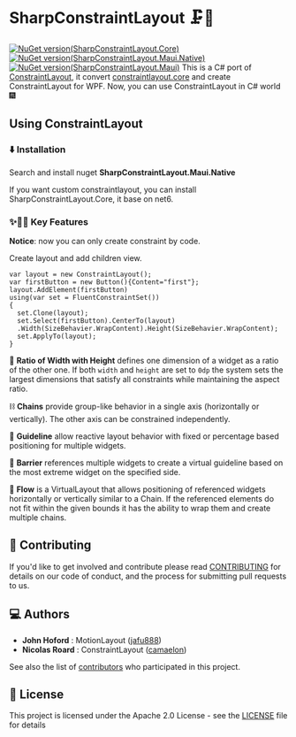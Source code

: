 # SharpConstraintLayout 🗜️📏

[![NuGet version(SharpConstraintLayout.Core)](https://img.shields.io/nuget/v/SharpConstraintLayout.Core?label=SharpConstraintLayout.Core)](https://www.nuget.org/packages/SharpConstraintLayout.Core/)
[![NuGet version(SharpConstraintLayout.Maui.Native)](https://img.shields.io/nuget/v/SharpConstraintLayout.Maui.Native?label=SharpConstraintLayout.Maui.Native)](https://www.nuget.org/packages/SharpConstraintLayout.Maui.Native/)
[![NuGet version(SharpConstraintLayout.Maui)](https://img.shields.io/nuget/v/SharpConstraintLayout.Maui?label=SharpConstraintLayout.Maui)](https://www.nuget.org/packages/SharpConstraintLayout.Maui/)
This is a C# port of [ConstraintLayout](https://github.com/androidx/constraintlayout), it convert [constraintlayout.core](https://github.com/androidx/constraintlayout/tree/main/constraintlayout/core) and create ConstraintLayout for WPF. Now, you can use ConstraintLayout in C# world 🎆

## Using ConstraintLayout

### ⬇️ Installation

Search and install nuget **SharpConstraintLayout.Maui.Native**

If you want custom constraintlayout, you can install SharpConstraintLayout.Core, it base on net6.

### ✨🤩📱 Key Features

**Notice**: now you can only create constraint by code.

Create layout and add children view.

```
var layout = new ConstraintLayout();
var firstButton = new Button(){Content="first"};
layout.AddElement(firstButton)
using(var set = FluentConstraintSet())
{
  set.Clone(layout);
  set.Select(firstButton).CenterTo(layout)
  .Width(SizeBehavier.WrapContent).Height(SizeBehavier.WrapContent);
  set.ApplyTo(layout);
}
```

📐 **Ratio of Width with Height** defines one dimension of a widget as a ratio of the other one. If both `width` and `height` are set to `0dp` the system sets the largest dimensions that satisfy all constraints while maintaining the aspect ratio.

⛓️ **Chains** provide group-like behavior in a single axis (horizontally or vertically). The other axis can be constrained independently.

🦮 **Guideline** allow reactive layout behavior with fixed or percentage based positioning for multiple widgets.

🚧 **Barrier** references multiple widgets to create a virtual guideline based on the most extreme widget on the specified side.

🌊 **Flow** is a VirtualLayout that allows positioning of referenced widgets horizontally or vertically similar to a Chain. If the referenced elements do not fit within the given bounds it has the ability to wrap them and create multiple chains.

## 🤝 Contributing

If you'd like to get involved and contribute please read [CONTRIBUTING](CONTRIBUTING.md) for details on our code of conduct, and the process for submitting pull requests to us.

## 💻 Authors

- **John Hoford** : MotionLayout ([jafu888](https://github.com/jafu888))
- **Nicolas Roard** : ConstraintLayout ([camaelon](https://github.com/camaelon))

See also the list of [contributors](https://github.com/androidx/constraintlayout/graphs/contributors) who participated in this project.

## 🔖 License

This project is licensed under the Apache 2.0 License - see the [LICENSE](LICENSE) file for details



